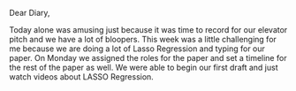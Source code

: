 Dear Diary,

Today alone was amusing just because it was time to record for our elevator pitch and we have a lot of bloopers. This week was a little challenging for me because we are doing a lot of Lasso Regression and typing for our paper. On Monday we assigned the roles for the paper and set a timeline for the rest of the paper as well. We were able to begin our first draft and just watch videos about LASSO Regression. 
